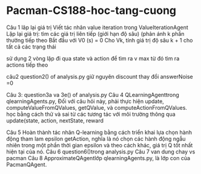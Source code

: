 # Pacman-CS188-hoc-tang-cuong
Câu 1 lăp lại giá trị
Viết tác nhân value iteration trong ValueIterationAgent
Lặp lại giá trị: tìm các giá trị liên tiếp (giới hạn độ sâu) (phản ánh k phần thưởng tiếp theo
Bắt đầu với V0 (s) = 0
Cho Vk,  tính giá trị độ sâu k + 1 cho tất cả các trạng thái

sử dụng 2 vòng lặp đi qua state và action để tìm ra v max từ đó tìm ra actions tiếp theo

câu2 
question2() of analysis.py
giữ nguyên discount thay đổi answerNoise =0 

Câu 3:
question3a va 3e() of analysis.py
Câu 4
QLearningAgenttrong qlearningAgents.py,
 Đối với câu hỏi này, phải thực hiện update, computeValueFromQValues, getQValue, và computeActionFromQValues.
học bằng cách thử và sai từ các tương tác với môi trường thông qua update(state, action, nextState, reward

Câu 5
Hoàn thành tác nhân Q-learning bằng cách triển khai lựa chọn hành động tham lam epsilon getAction, nghĩa là nó chọn các hành động ngẫu nhiên trong một phần thời gian epsilon và theo cách khác, giá trị Q tốt nhất hiện tại của nó. 
Câu 6
question6()trong analysis.py
Câu 7
van dung chay vs pacman
Câu 8 
ApproximateQAgentlớp qlearningAgents.py, là lớp con của PacmanQAgent.

